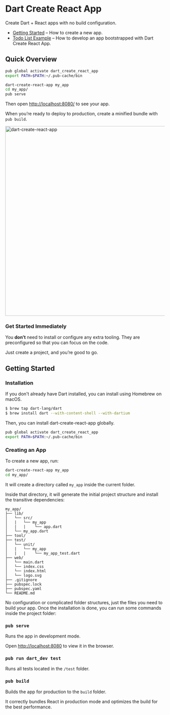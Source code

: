 # Dart Create React App

Create Dart + React apps with no build configuration.

* [Getting Started](#getting-started) – How to create a new app.
* [Todo List Example](https://github.com/leerob/dart-react-todo) – How to develop an app bootstrapped with Dart Create React App.

## Quick Overview

```sh
pub global activate dart_create_react_app
export PATH=$PATH:~/.pub-cache/bin

dart-create-react-app my_app
cd my_app/
pub serve
```

Then open [http://localhost:8080/](http://localhost:8080/) to see your app.

When you’re ready to deploy to production, create a minified bundle with `pub build`.

<img src='https://i.imgur.com/abWXNKu.gif' width='600' alt='dart-create-react-app'>

### Get Started Immediately

You **don’t** need to install or configure any extra tooling. They are preconfigured so that you can focus on the code.

Just create a project, and you’re good to go.

## Getting Started

### Installation

If you don't already have Dart installed, you can install using Homebrew on macOS.

```sh
$ brew tap dart-lang/dart
$ brew install dart --with-content-shell --with-dartium
```

Then, you can install dart-create-react-app globally.

```sh
pub global activate dart_create_react_app
export PATH=$PATH:~/.pub-cache/bin
```


### Creating an App

To create a new app, run:

```sh
dart-create-react-app my_app
cd my_app/
```

It will create a directory called `my_app` inside the current folder.

Inside that directory, it will generate the initial project structure and install the transitive dependencies:

```
my_app/
├── lib/
│   └── src/
│   |   └── my_app 
│   |   |    └── app.dart
│   └── my_app.dart
├── tool/
├── test/
│   └── unit/
│   |   └── my_app 
│   |   |    └── my_app_test.dart
├── web/
│   └── main.dart
│   └── index.css
│   └── index.html
│   └── logo.svg
├── .gitignore
├── pubspec.lock
├── pubspec.yaml
└── README.md
```

No configuration or complicated folder structures, just the files you need to build your app. Once the installation is done, you can run some commands inside the project folder:

### `pub serve`

Runs the app in development mode.

Open [http://localhost:8080](http://localhost:8080) to view it in the browser.


### `pub run dart_dev test`

Runs all tests located in the `/test` folder.


### `pub build`

Builds the app for production to the `build` folder.

It correctly bundles React in production mode and optimizes the build for the best performance.
